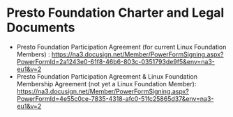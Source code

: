 # Presto Foundation Charter and Legal Documents

* Presto Foundation Participation Agreement (for current Linux Foundation Members) : https://na3.docusign.net/Member/PowerFormSigning.aspx?PowerFormId=2a1243e0-61f8-46b6-803c-0351793de9f5&env=na3-eu1&v=2
* Presto Foundation Participation Agreement & Linux Foundation Membership Agreement (not yet a Linux Foundation Member): https://na3.docusign.net/Member/PowerFormSigning.aspx?PowerFormId=4e55c0ce-7835-4318-afc0-51fc25865d37&env=na3-eu1&v=2
